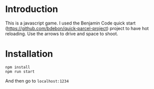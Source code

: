 # Introduction
This is a javascript game. I used the Benjamin Code quick start (https://github.com/bdebon/quick-parcel-project) project to have hot reloading. Use the arrows to drive and space to shoot.

# Installation
``` 
npm install
npm run start
```

And then go to `localhost:1234`
